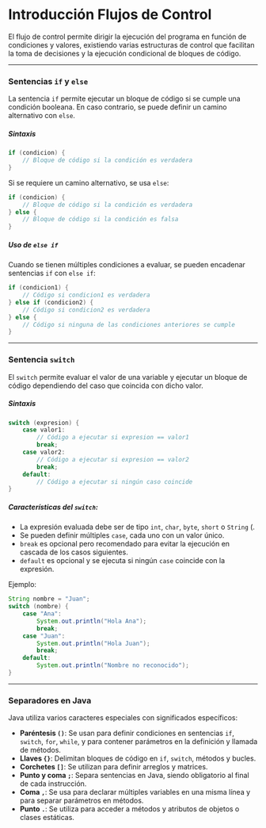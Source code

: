 # Introducción Flujos de Control

El flujo de control permite dirigir la ejecución del programa en función de condiciones y valores, existiendo varias estructuras de control que facilitan la toma de decisiones y la ejecución condicional de bloques de código.

---
### Sentencias `if` y `else`
La sentencia `if` permite ejecutar un bloque de código si se cumple una condición booleana. En caso contrario, se puede definir un camino alternativo con `else`.
##### Sintaxis

```java
if (condicion) {
    // Bloque de código si la condición es verdadera
}
```

Si se requiere un camino alternativo, se usa `else`:

```java
if (condicion) {
    // Bloque de código si la condición es verdadera
} else {
    // Bloque de código si la condición es falsa
}
```

##### Uso de `else if`
Cuando se tienen múltiples condiciones a evaluar, se pueden encadenar sentencias `if` con `else if`:

```java
if (condicion1) {
    // Código si condicion1 es verdadera
} else if (condicion2) {
    // Código si condicion2 es verdadera
} else {
    // Código si ninguna de las condiciones anteriores se cumple
}
```

---
### Sentencia `switch`
El `switch` permite evaluar el valor de una variable y ejecutar un bloque de código dependiendo del caso que coincida con dicho valor.

##### Sintaxis

```java
switch (expresion) {
    case valor1:
        // Código a ejecutar si expresion == valor1
        break;
    case valor2:
        // Código a ejecutar si expresion == valor2
        break;
    default:
        // Código a ejecutar si ningún caso coincide
}
```

##### Características del `switch`:
- La expresión evaluada debe ser de tipo `int`, `char`, `byte`, `short` o `String` (.
- Se pueden definir múltiples `case`, cada uno con un valor único.
- `break` es opcional pero recomendado para evitar la ejecución en cascada de los casos siguientes.
- `default` es opcional y se ejecuta si ningún `case` coincide con la expresión.

Ejemplo:

```java
String nombre = "Juan";
switch (nombre) {
    case "Ana":
        System.out.println("Hola Ana");
        break;
    case "Juan":
        System.out.println("Hola Juan");
        break;
    default:
        System.out.println("Nombre no reconocido");
}
```

---
### Separadores en Java

Java utiliza varios caracteres especiales con significados específicos:

- **Paréntesis `()`**: Se usan para definir condiciones en sentencias `if`, `switch`, `for`, `while`, y para contener parámetros en la definición y llamada de métodos.
- **Llaves `{}`**: Delimitan bloques de código en `if`, `switch`, métodos y bucles.
- **Corchetes `[]`**: Se utilizan para definir arreglos y matrices.
- **Punto y coma `;`**: Separa sentencias en Java, siendo obligatorio al final de cada instrucción.
- **Coma `,`**: Se usa para declarar múltiples variables en una misma línea y para separar parámetros en métodos.
- **Punto `.`**: Se utiliza para acceder a métodos y atributos de objetos o clases estáticas.
